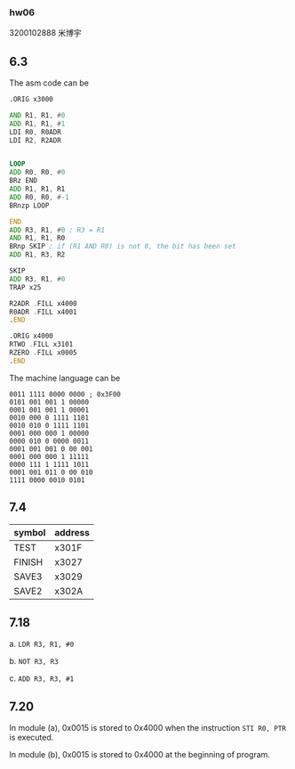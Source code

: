 ### hw06

3200102888 米博宇

## 6.3

The asm code can be 

```asm
.ORIG x3000

AND R1, R1, #0
ADD R1, R1, #1
LDI R0, R0ADR
LDI R2, R2ADR


LOOP
ADD R0, R0, #0
BRz END
ADD R1, R1, R1
ADD R0, R0, #-1
BRnzp LOOP

END
ADD R3, R1, #0 ; R3 = R1
AND R1, R1, R0
BRnp SKIP ; if (R1 AND R0) is not 0, the bit has been set
ADD R1, R3, R2

SKIP
ADD R3, R1, #0
TRAP x25

R2ADR .FILL x4000
R0ADR .FILL x4001
.END

.ORIG x4000
RTWO .FILL x3101
RZERO .FILL x0005
.END
```

The machine language can be

```bin
0011 1111 0000 0000 ; 0x3F00
0101 001 001 1 00000
0001 001 001 1 00001
0010 000 0 1111 1101
0010 010 0 1111 1101
0001 000 000 1 00000
0000 010 0 0000 0011
0001 001 001 0 00 001
0001 000 000 1 11111
0000 111 1 1111 1011
0001 001 011 0 00 010
1111 0000 0010 0101
```

## 7.4 

| symbol | address |
| ------ | ------- |
| TEST   | x301F   |
| FINISH | x3027   |
| SAVE3  | x3029   |
| SAVE2  | x302A   |

## 7.18 

a. `LDR R3, R1, #0`

b. `NOT R3, R3`

c. `ADD R3, R3, #1`

## 7.20

In module (a), 0x0015 is stored to 0x4000 when the instruction `STI R0, PTR` is executed. 

In module (b), 0x0015 is stored to 0x4000 at the beginning of program.